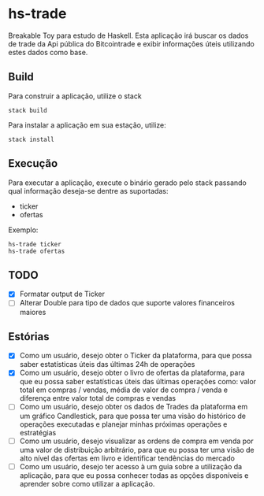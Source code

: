 # hs-trade
Breakable Toy para estudo de Haskell. Esta aplicação irá buscar os dados de trade da Api pública do Bitcointrade e exibir informações úteis utilizando estes dados como base.

## Build
Para construir a aplicação, utilize o stack

    stack build

Para instalar a aplicação em sua estação, utilize:

    stack install

## Execução
Para executar a aplicação, execute o binário gerado pelo stack passando qual informação deseja-se dentre as suportadas: 

- ticker
- ofertas

Exemplo:

    hs-trade ticker
    hs-trade ofertas

## TODO
- [x] Formatar output de Ticker
- [ ] Alterar Double para tipo de dados que suporte valores financeiros maiores

## Estórias
- [x] Como um usuário, desejo obter o Ticker da plataforma, para que possa saber estatísticas úteis das últimas 24h de operações
- [x] Como um usuário, desejo obter o livro de ofertas da plataforma, para que eu possa saber estatísticas úteis das últimas operações como: valor total em compras / vendas, média de valor de compra / venda e diferença entre valor total de compras e vendas
- [ ] Como um usuário, desejo obter os dados de Trades da plataforma em um gráfico Candlestick, para que possa ter uma visão do histórico de operações executadas e planejar minhas próximas operações e estratégias
- [ ] Como um usuário, desejo visualizar as ordens de compra em venda por uma valor de distribuição arbitrário, para que eu possa ter uma visão de alto nível das ofertas em livro e identificar tendências do mercado
- [ ] Como um usuário, desejo ter acesso à um guia sobre a utilização da aplicação, para que eu possa conhecer todas as opções disponíveis e aprender sobre como utilizar a aplicação.